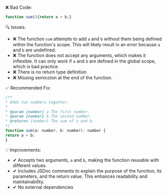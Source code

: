 ❌ Bad Code:
```javascript
function sum(){return a + b;}
```

🔍 Issues:
* ❌ The function `sum` attempts to add `a` and `b` without them being defined within the function's scope. This will
likely result in an error because `a` and `b` are undefined.
* ❌ The function does not accept any arguments, which makes it inflexible. It can only work if `a` and `b` are defined
in the global scope, which is bad practice.
* ❌ There is no return type definition
* ❌ Missing semicolon at the end of the function.

✅ Recommended Fix:

```javascript
/**
* Adds two numbers together.
*
* @param {number} a The first number.
* @param {number} b The second number.
* @returns {number} The sum of a and b.
*/
function sum(a: number, b: number): number {
return a + b;
}
```

💡 Improvements:

* ✔ Accepts two arguments, `a` and `b`, making the function reusable with different values.
* ✔ Includes JSDoc comments to explain the purpose of the function, its parameters, and the return value. This enhances
readability and maintainability.
* ✔ No external dependencies